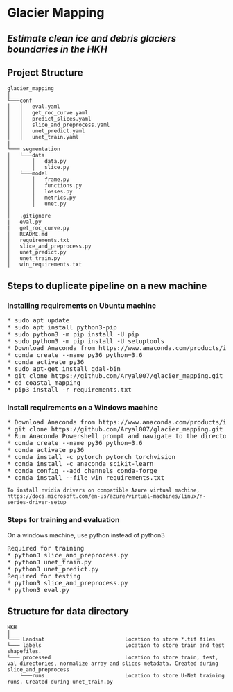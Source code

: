 # Glacier Mapping
## _Estimate clean ice and debris glaciers boundaries in the HKH_

## Project Structure
```
glacier_mapping
│
└───conf
│   │   eval.yaml
│   │   get_roc_curve.yaml
│   │   predict_slices.yaml
│   │   slice_and_preprocess.yaml
│   │   unet_predict.yaml
│   │   unet_train.yaml
|
└─── segmentation
│   └───data
│       │   data.py
│       │   slice.py
│   └───model
│       │   frame.py
│       │   functions.py
│       │   losses.py
│       │   metrics.py
│       │   unet.py  
│   
│   .gitignore
|   eval.py
|   get_roc_curve.py
│   README.md
│   requirements.txt
│   slice_and_preprocess.py
│   unet_predict.py
│   unet_train.py
│   win_requirements.txt
```

## Steps to duplicate pipeline on a new machine

### Installing requirements on Ubuntu machine
<pre>
* sudo apt update                                                   Install python pip, setuptools
* sudo apt install python3-pip
* sudo python3 -m pip install -U pip
* sudo python3 -m pip install -U setuptools
* Download Anaconda from https://www.anaconda.com/products/individual
* conda create --name py36 python=3.6                               Create a new Anaconda environment for python 3.6
* conda activate py36
* sudo apt-get install gdal-bin
* git clone https://github.com/Aryal007/glacier_mapping.git        Clone Repository
* cd coastal_mapping                                                Change directory to coastal mapping
* pip3 install -r requirements.txt                                  Install all the necessary requirements
</pre>

### Install requirements on a Windows machine
<pre>
* Download Anaconda from https://www.anaconda.com/products/individual
* git clone https://github.com/Aryal007/glacier_mapping.git         Clone Repository
* Run Anaconda Powershell prompt and navigate to the directory
* conda create --name py36 python=3.6                               Create a new Anaconda environment for python 3.6
* conda activate py36
* conda install -c pytorch pytorch torchvision
* conda install -c anaconda scikit-learn
* conda config --add channels conda-forge
* conda install --file win_requirements.txt 
</pre>

```
To install nvidia drivers on compatible Azure virtual machine, 
https://docs.microsoft.com/en-us/azure/virtual-machines/linux/n-series-driver-setup
```

### Steps for training and evaluation
On a windows machine, use python instead of python3
<pre>
Required for training
* python3 slice_and_preprocess.py                                   Create slices, configuration: conf/slice.yaml
* python3 unet_train.py                                             Train model, configuration: conf/train.yaml
* python3 unet_predict.py                                           Generate masks for new image, configuration: conf/predict.yaml
Required for testing
* python3 slice_and_preprocess.py                                   Create slices, configuration: conf/slice.yaml
* python3 eval.py                                                   Generate region based evaluation csv file, configuration: conf/eval.yaml
</pre>

## Structure for data directory
```
HKH
│
└─── Landsat                          Location to store *.tif files
└─── labels                           Location to store train and test shapefiles.
└─── processed                        Location to store train, test, val directories, normalize array and slices metadata. Created during slice_and_preprocess
    └───runs                          Location to store U-Net training runs. Created during unet_train.py
```
